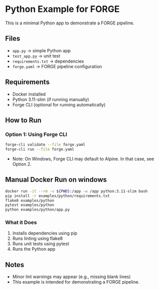 # Python Example for FORGE

This is a minimal Python app to demonstrate a FORGE pipeline.

## Files

- `app.py` → simple Python app
- `test_app.py` → unit test
- `requirements.txt` → dependencies
- `forge.yaml` → FORGE pipeline configuration

## Requirements

- Docker installed
- Python 3.11-slim (if running manually)
- Forge CLI (optional for running automatically)

## How to Run

### Option 1: Using Forge CLI

```bash
forge-cli validate --file forge.yaml
forge-cli run --file forge.yaml
```

- Note: On Windows, Forge CLI may default to Alpine. In that case, see Option 2.

## Manual Docker Run on windows

```bash
docker run -it --rm -v ${PWD}:/app -w /app python:3.11-slim bash
pip install -r examples/python/requirements.txt
flake8 examples/python
pytest examples/python
python examples/python/app.py
```

### What it Does

1. Installs dependencies using pip
2. Runs linting using flake8
3. Runs unit tests using pytest
4. Runs the Python app

## Notes

- Minor lint warnings may appear (e.g., missing blank lines)
- This example is intended for demonstrating a FORGE pipeline.